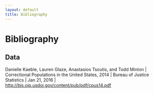 ```yaml
---
layout: default
title: Bibliography
---
```


# Bibliography

## Data

Danielle Kaeble, Lauren Glaze, Anastasios Tsoutis, and Todd Minton | Correctional Populations in the United States, 2014 | Bureau of Justice Statistics | Jan 21, 2016 | http://bjs.ojp.usdoj.gov/content/pub/pdf/cpus14.pdf